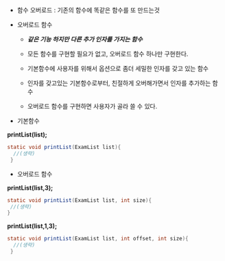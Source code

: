 + 함수 오버로드 : 기존의 함수에 똑같은 함수를 또 만드는것 



+ 오버로드 함수

  + ***같은 기능 하지만 다른 추가 인자를 가지는 함수***

  + 모든 함수를 구현할 필요가 없고, 오버로드 함수 하나만 구현한다.

  + 기본함수에 사용자를 위해서 옵션으로 좀더 세밀한 인자를 갖고 있는 함수

  + 인자를 갖고있는 기본함수로부터, 친절하게 오버해가면서 인자를 추가하는 함수

  + 오버로드 함수를 구현하면 사용자가 골라 쓸 수 있다.



+ 기본함수


**printList(list);**
```java
static void printList(ExamList list){
  //(생략)
 }
 ```
 
 
 
 + 오버로드 함수
 

**printList(list,3);**
 ```java
static void printList(ExamList list, int size){
  //(생략)
 }
 ```
 
**printList(list,1,3);**
```java
static void printList(ExamList list, int offset, int size){
  //(생략)
 }
 ```
